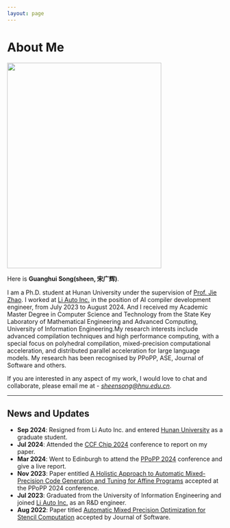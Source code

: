 ```yaml
---
layout: page
---
```


# About Me

<img src="{{ site.url }}{{ site.baseurl }}/images/zhengjianzhao.jpg" class="floatpic" width="360" height="480">

Here is **Guanghui Song(sheen, 宋广辉)**.

I am a Ph.D. student at Hunan University under the supervision of  [Prof. Jie Zhao](https://yaozhujia.github.io). I worked at [Li Auto Inc.](https://www.lixiang.com/about.html) in the position of AI compiler development engineer, from July 2023 to August 2024. And I received my Academic Master Degree in Computer Science and Technology from the State Key Laboratory of Mathematical Engineering and Advanced Computing, University of Information Engineering.My research interests include advanced compilation techniques and high performance computing, with a special focus on polyhedral compilation, mixed-precision computational acceleration, and distributed parallel acceleration for large language models. My research has been recognised by PPoPP, ASE, Journal of Software and others.

If you are interested in any aspect of my work, I would love to chat and collaborate, please email me at - *sheensong@hnu.edu.cn*.

---

## News and Updates

- **Sep 2024**: Resigned from Li Auto Inc. and entered [Hunan University](https://www-en.hnu.edu.cn) as a graduate student.
- **Jul 2024**: Attended the [CCF Chip 2024](https://conf.ccf.org.cn/web/api/m1216328594754768896171003693528.action) conference to report on my paper.
- **Mar 2024**: Went to Edinburgh to attend the [PPoPP 2024](https://conf.researchr.org/track/PPoPP-2024/PPoPP-2024-papers) conference and give a live report.
- **Nov 2023**: Paper entitled [A Holistic Approach to Automatic Mixed-Precision Code Generation and Tuning for Affine Programs](https://dl.acm.org/doi/10.1145/3627535.3638484) accepted at the PPoPP 2024 conference.
- **Jul 2023**: Graduated from the University of Information Engineering and joined [Li Auto Inc.](https://www.lixiang.com/about.html) as an R&D engineer.
- **Aug 2022**: Paper titled [Automatic Mixed Precision Optimization for Stencil Computation](https://jos.org.cn/jos/article/abstract/md001) accepted by Journal of Software.

